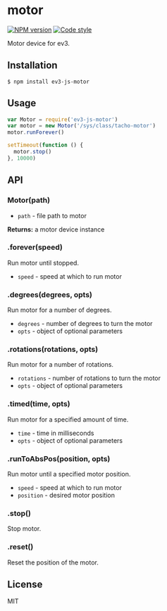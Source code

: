 # motor

[![NPM version][npm-image]][npm-url]
[![Code style][standard-image]][standard-url]

Motor device for ev3.

## Installation

    $ npm install ev3-js-motor

## Usage

```js
var Motor = require('ev3-js-motor')
var motor = new Motor('/sys/class/tacho-motor')
motor.runForever()

setTimeout(function () {
  motor.stop()
}, 10000)
```

## API

### Motor(path)

  - `path` - file path to motor

**Returns:** a motor device instance

### .forever(speed)
Run motor until stopped.

  - `speed` - speed at which to run motor

### .degrees(degrees, opts)
Run motor for a number of degrees.

  - `degrees` - number of degrees to turn the motor
  - `opts` - object of optional parameters

### .rotations(rotations, opts)
Run motor for a number of rotations.

  - `rotations` - number of rotations to turn the motor
  - `opts` - object of optional parameters

### .timed(time, opts)
Run motor for a specified amount of time.

  - `time` - time in milliseconds
  - `opts` - object of optional parameters


### .runToAbsPos(position, opts)
Run motor until a specified motor position.

  - `speed` - speed at which to run motor
  - `position` - desired motor position

### .stop()
Stop motor.

### .reset()
Reset the position of the motor.

## License

MIT

[standard-image]: https://img.shields.io/badge/code%20style-standard-brightgreen.svg?style=flat
[standard-url]: https://github.com/feross/standard
[npm-image]: https://img.shields.io/npm/v/ev3-js-motor.svg?style=flat-square
[npm-url]: https://npmjs.org/package/ev3-js-motor
